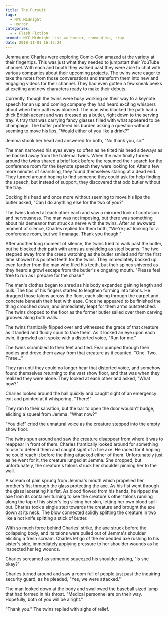```yaml
---
title: The Pursuit
tags:
  - NYC Midnight
  - Horror
categories:
  - - Flash Fiction
prompt: NYC Midnight List => horror, convention, tray
date: 2018-11-01 16:12:24
---
```


Jemma and Charles were exploring Comic-Con amazed at the variety at their fingertips.  This was just what they needed to jumpstart their YouTube channel.  With each and booth they walked past they were able to chat with various companies about their upcoming projects.  The twins were eager to take the notes from those conversations and transform them into new and engaging videos for their channel.  They had even gotten a few sneak peeks at exciting and new characters ready to make their debuts.

Currently, though the twins were busy working on their way to a keynote speech for an up and coming company they had heard exciting whispers about when their path was blocked.  The man who blocked the path had a thick British accent and was dressed as a butler, right down to the serving tray.  A tray that was carrying fancy glasses filled with what appeared to be champaign.<!-- more -->  The butler proffered his burden asking a question without seeming to move his lips, "Would either of you like a drink?"

Jemma shook her head and answered for both, "No thank you, sir."

The man narrowed his eyes every so often as he tilted his head sideways as he backed away from the fraternal twins.  When the man finally turned around the twins shared a brief look before the resumed their search for the conference room for the keynote speech they were looking for.  After a few more minutes of searching, they found themselves staring at a dead end.  They turned around hoping to find someone they could ask for help finding the speech, but instead of support, they discovered that odd butler without the tray.

Cocking his head and once more without seeming to move his lips the butler asked, "Can I do anything else for the two of you?"

The twins looked at each other each and saw a mirrored look of confusion and nervousness.  The man was not imposing, but there was something about his demeanor that struck a nerve with the twins.  After an awkward moment of silence, Charles replied for them both, "We're just looking for a conference room, but we'll manage.  Thank you though."

After another long moment of silence, the twins tried to walk past the butler, but he blocked their path with arms as unyielding as steel beams.  The two stepped away from the creep watching as the butler smiled and for the first time showed his pointed teeth for the twins.  They immediately backed up even farther from the man who filed his teeth, but their spines shivered as they heard a growl escape from the butler's elongating mouth.  "Please feel free to run as I prepare for the chase."

The man's clothes began to shred as his body expanded gaining length and bulk.  The tips of his fingers started to lengthen forming into talons.  He dragged those talons across the floor, each slicing through the carpet and concrete beneath their feet with ease.  Once he appeared to be finished the thing crouched down, and immediately leapt for them arms outstretched.  The twins dropped to the floor as the former butler sailed over them carving grooves along both walls.

The twins frantically flipped over and witnessed the grace of that creature as it landed and fluidly spun to face them.  As it locked an eye upon each twin, it growled as it spoke with a distorted voice, "Run for me."

The twins scrambled to their feet and fled.  Fear pumped through their bodies and drove them away from that creature as it counted.  "One.  Two.  Three..."

They ran until they could no longer hear that distorted voice, and somehow found themselves returning to the vast show floor, and that was when they realized they were alone.  They looked at each other and asked, "What now?"

Charles looked around the hall quickly and caught sight of an emergency exit and pointed at it whispering, "There!"

They ran to their salvation, but the bar to open the door wouldn't budge, eliciting a squeal from Jemma.  "What now?"

"You die!" cried the unnatural voice as the creature stepped into the empty show floor.

The twins spun around and saw the creature disappear from where it was to reappear in front of them.  Charles frantically looked around for something to use to defend them and caught sight of a fire axe.  He raced for it hoping he could reach it before the thing attacked either of them.  Unfortunately just as he went for it, the creature lunged at Jemma.  She dropped, but unfortunately, the creature's talons struck her shoulder pinning her to the wall.

A scream of pain sprung from Jemma's mouth which propelled her brother's fist through the glass protecting the axe.  As his fist went through the glass lacerating his fist.  As blood flowed from his hands, he ripped the axe from its container turning to see the creature's other talons running along the top of his sister's leg slicing her skin, letting her own blood spill out.  Charles took a single step towards the creature and brought the axe down at its neck.  The blow connected solidly splitting the creature in two like a hot knife splitting a stick of butter. 

With so much force behind Charles' strike, the axe struck before the collapsing body, and its talons were pulled out of Jemma's shoulder eliciting a fresh scream.  Charles let go of the embedded axe rushing to his sister's side, immediately applying pressure to her shoulder wounds as he inspected her leg wounds.

Charles screamed as someone squeezed his shoulder asking, "Is she okay?"

Charles turned around and saw a room full of people just past the inquiring security guard, as he pleaded, "Yes, we were attacked."

The man looked down at the body and swallowed the baseball sized lump that had formed in his throat.  "Medical personnel are on their way.  Hopefully, both of you will be alright."

"Thank you."  The twins replied with sighs of relief.